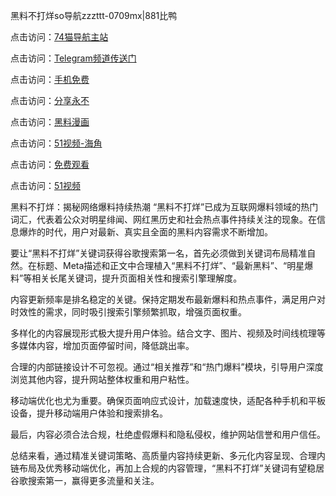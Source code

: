 黑料不打烊so导航zzzttt-0709mx|881比鸭

点击访问：<a href="https://74mao.com/">74猫导航主站</a>

点击访问：<a href="https://74mao.com/">Telegram频道传送门</a>

点击访问：<a href="https://heiliao5s28gk.pages.dev ">手机免费</a>

点击访问：<a href="https://heiliaoxrq8i9.pages.dev">分享永不</a>

点击访问：<a href="https://heiliao9wsbg3.pages.dev ">黑料漫画</a>

点击访问：<a href="https://heiliaoryrhyu.pages.dev">51视频-海角</a>

点击访问：<a href="https://heiliaox6jgh3.pages.dev">免费观看</a>

点击访问：<a href="https://heiliaokof3cy.pages.dev">51视频</a>

黑料不打烊：揭秘网络爆料持续热潮
“黑料不打烊”已成为互联网爆料领域的热门词汇，代表着公众对明星绯闻、网红黑历史和社会热点事件持续关注的现象。在信息爆炸的时代，用户对最新、真实且全面的黑料内容需求不断增加。

要让“黑料不打烊”关键词获得谷歌搜索第一名，首先必须做到关键词布局精准自然。在标题、Meta描述和正文中合理植入“黑料不打烊”、“最新黑料”、“明星爆料”等相关长尾关键词，提升页面相关性和搜索引擎理解度。

内容更新频率是排名稳定的关键。保持定期发布最新爆料和热点事件，满足用户对时效性的需求，同时吸引搜索引擎频繁抓取，增强页面权重。

多样化的内容展现形式极大提升用户体验。结合文字、图片、视频及时间线梳理等多媒体内容，增加页面停留时间，降低跳出率。

合理的内部链接设计不可忽视。通过“相关推荐”和“热门爆料”模块，引导用户深度浏览其他内容，提升网站整体权重和用户粘性。

移动端优化也尤为重要。确保页面响应式设计，加载速度快，适配各种手机和平板设备，提升移动端用户体验和搜索排名。

最后，内容必须合法合规，杜绝虚假爆料和隐私侵权，维护网站信誉和用户信任。

总结来看，通过精准关键词策略、高质量内容持续更新、多元化内容呈现、合理内链布局及优秀移动端优化，再加上合规的内容管理，“黑料不打烊”关键词有望稳居谷歌搜索第一，赢得更多流量和关注。

